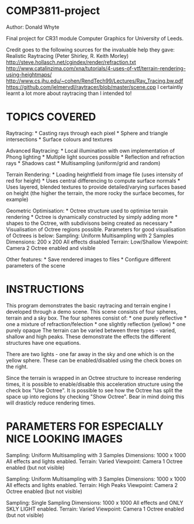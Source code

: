 COMP3811-project
================

Author: Donald Whyte

Final project for CR31 module Computer Graphics for University of Leeds.

Credit goes to the following sources for the invaluable help they gave:
	Realistic Raytracing (Peter Shirley, R. Keith Morley)
	http://steve.hollasch.net/cgindex/render/refraction.txt
	http://www.catalinzima.com/xna/tutorials/4-uses-of-vtf/terrain-rendering-using-heightmaps/
	http://www.cs.jhu.edu/~cohen/RendTech99/Lectures/Ray_Tracing.bw.pdf
	https://github.com/jelmervdl/raytracer/blob/master/scene.cpp
I certaintly learnt a lot more about raytracing than I intended to!

TOPICS COVERED
==============

Raytracing:
	* Casting rays through each pixel
	* Sphere and triangle intersections
	* Surface colours and textures

Advanced Raytracing:
	* Local illumination with own implementation of Phong lighting
    * Multiple light sources possible
	* Reflection and refraction rays
	* Shadows cast
	* Multisampling (uniform/grid and random)

Terrain Rendering:
	* Loading heightfield from image file (uses intensity of red for height)
	* Uses central differencing to compute surface normals
	* Uses layered, blended textures to provide detailed/varying surfaces
	  based on height (the higher the terrain, the more rocky the surface
	  becomes, for example)

Geometric Optimisation:
	* Octree structure used to optimise terrain rendering
	* Octree is dynamically constructed by simply adding more
	* shapes to the Octree, with subdivisons being created as necessary
	* Visualisation of Octree regions possible.
	  Parameters for good visualisation of Octrees is below:
			Sampling: Uniform Multisampling with 2 Samples
			Dimensions: 200 x 200
			All effects disabled
			Terrain: Low/Shallow
			Viewpoint: Camera 2
			Octree enabled and visible

Other features:
	* Save rendered images to files
	* Configure different parameters of the scene

INSTRUCTIONS
============

This program demonstrates the basic raytracing and terrain engine I developed
through a demo scene. This scene consists of four spheres, terrain and a sky
box. The four spheres consist of:
	* one purely reflective
	* one a mixture of refraction/felection
	* one slightly reflection (yellow)
	* one purely opaque
The terrain can be varied between three types - varied, shallow and high peaks.
These demonstrate the effects the different structures have one equations.

There are two lights - one far away in the sky and one which is on the yellow
sphere. These can be enabled/disabled using the check boxes on the right.

Since the terrain is wrapped in an Octree structure to increase rendering
times, it is possible to enable/disable this acceleration structure using
the check box "Use Octree". It is possible to see how the Octree has
split the space up into regions by checking "Show Octree". Bear in mind
doing this will drasticly reduce rendering times.

PARAMETERS FOR ESPECIALLY NICE LOOKING IMAGES
=============================================
Sampling: Uniform Multisampling with 3 Samples
Dimensions: 1000 x 1000
All effects and lights enabled.
Terrain: Varied
Viewpoint: Camera 1
Octree enabled (but not visible)

Sampling: Uniform Multisampling with 3 Samples
Dimensions: 1000 x 1000
All effects and lights enabled.
Terrain: High Peaks
Viewpoint: Camera 2
Octree enabled (but not visible)

Sampling: Single Sampling
Dimensions: 1000 x 1000
All effects and ONLY SKLY LIGHT enabled.
Terrain: Varied
Viewpoint: Camera 1
Octree enabled (but not visible)

